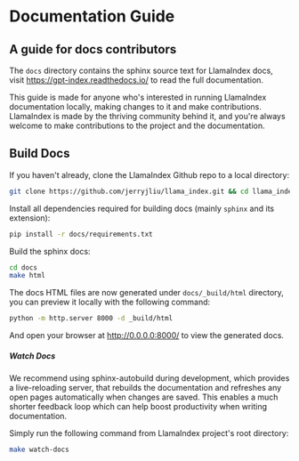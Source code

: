 # Documentation Guide

## A guide for docs contributors

The `docs` directory contains the sphinx source text for LlamaIndex docs, visit
https://gpt-index.readthedocs.io/ to read the full documentation.

This guide is made for anyone who's interested in running LlamaIndex documentation locally,
making changes to it and make contributions. LlamaIndex is made by the thriving community
behind it, and you're always welcome to make contributions to the project and the 
documentation. 

## Build Docs

If you haven't already, clone the LlamaIndex Github repo to a local directory:

```bash
git clone https://github.com/jerryjliu/llama_index.git && cd llama_index
```

Install all dependencies required for building docs (mainly `sphinx` and its extension):

```bash
pip install -r docs/requirements.txt
```

Build the sphinx docs:

```bash
cd docs
make html
```

The docs HTML files are now generated under `docs/_build/html` directory, you can preview
it locally with the following command:

```bash
python -m http.server 8000 -d _build/html
```

And open your browser at http://0.0.0.0:8000/ to view the generated docs.


##### Watch Docs

We recommend using sphinx-autobuild during development, which provides a live-reloading 
server, that rebuilds the documentation and refreshes any open pages automatically when 
changes are saved. This enables a much shorter feedback loop which can help boost 
productivity when writing documentation.

Simply run the following command from LlamaIndex project's root directory: 
```bash
make watch-docs
```
